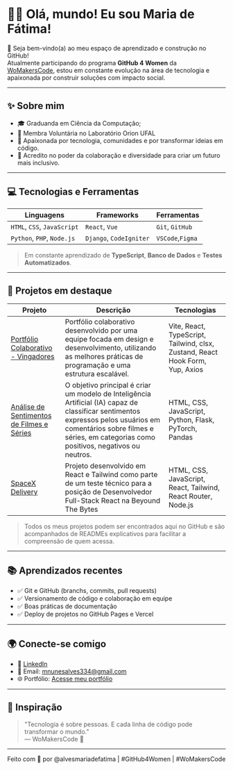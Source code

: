 # 👩‍💻 Olá, mundo! Eu sou Maria de Fátima!

🌟 Seja bem-vindo(a) ao meu espaço de aprendizado e construção no GitHub!  
Atualmente participando do programa **GitHub 4 Women** da [WoMakersCode](https://womakerscode.org/), estou em constante evolução na área de tecnologia e apaixonada por construir soluções com impacto social.  

---

## ✨ Sobre mim

- 🎓 Graduanda em Ciência da Computação;
- 💼 Membra Voluntária no Laboratório Orion UFAL
- 🚀 Apaixonada por tecnologia, comunidades e por transformar ideias em código.
- 🤝 Acredito no poder da colaboração e diversidade para criar um futuro mais inclusivo.

---

## 💻 Tecnologias e Ferramentas

| Linguagens | Frameworks | Ferramentas |
|-----------|------------|-------------|
| `HTML`, `CSS`, `JavaScript` | `React`, `Vue` | `Git`, `GitHub` |
| `Python`, `PHP`, `Node.js` | `Django`, `CodeIgniter` | `VSCode`,`Figma` |

> Em constante aprendizado de **TypeScript**, **Banco de Dados** e **Testes Automatizados**.

---

## 🧠 Projetos em destaque

| Projeto | Descrição | Tecnologias |
|--------|-----------|-------------|
| [Portfólio Colaborativo - Vingadores](https://github.com/alvesmariadefatima/vingadores-portfolio-colaborativo) | Portfólio colaborativo desenvolvido por uma equipe focada em design e desenvolvimento, utilizando as melhores práticas de programação e uma estrutura escalável.| Vite, React, TypeScript, Tailwind, clsx, Zustand, React Hook Form, Yup, Axios |
| [Análise de Sentimentos de Filmes e Séries](https://github.com/alvesmariadefatima/analise-sentimentos-filmes-series) | O objetivo principal é criar um modelo de Inteligência Artificial (IA) capaz de classificar sentimentos expressos pelos usuários em comentários sobre filmes e séries, em categorias como positivos, negativos ou neutros. | HTML, CSS, JavaScript, Python, Flask, PyTorch, Pandas |
| [SpaceX Delivery](https://github.com/alvesmariadefatima/spacex-delivery) | Projeto desenvolvido em React e Tailwind como parte de um teste técnico para a posição de Desenvolvedor Full-Stack React na Beyound The Bytes | HTML, CSS, JavaScript, React, Tailwind, React Router, Node.js |

> Todos os meus projetos podem ser encontrados aqui no GitHub e são acompanhados de READMEs explicativos para facilitar a compreensão de quem acessa.

---

## 📚 Aprendizados recentes

- ✅ Git e GitHub (branchs, commits, pull requests)
- ✅ Versionamento de código e colaboração em equipe
- ✅ Boas práticas de documentação
- ✅ Deploy de projetos no GitHub Pages e Vercel

---

## 🌍 Conecte-se comigo

- 💼 [LinkedIn](https://linkedin.com/in/maria-de-fatima-nunes-alves/)
- 💌 Email: [mnunesalves334@gmail.com](mailto:mnunesalves334@gmail.com)
- 🌐 Portfólio: [Acesse meu portfólio](https://my-website-portfolio-two.vercel.app/)

---

## 🌈 Inspiração

> "Tecnologia é sobre pessoas. E cada linha de código pode transformar o mundo."  
> — WoMakersCode 💜

---

Feito com 💜 por @alvesmariadefatima | #GitHub4Women | #WoMakersCode
